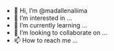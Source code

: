 - 👋 Hi, I’m @madallenaliima
- 👀 I’m interested in ...
- 🌱 I’m currently learning ...
- 💞️ I’m looking to collaborate on ...
- 📫 How to reach me ...

<!---
madallenaliima/madallenaliima is a ✨ special ✨ repository because its `README.md` (this file) appears on your GitHub profile.
You can click the Preview link to take a look at your changes.
--->
